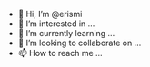 - 👋 Hi, I’m @erismi
- 👀 I’m interested in ...
- 🌱 I’m currently learning ...
- 💞️ I’m looking to collaborate on ...
- 📫 How to reach me ...

<!---
erismi/erismi is a ✨ special ✨ repository because its `README.md` (this file) appears on your GitHub profile.
You can click the Preview link to take a look at your changes.
--->
